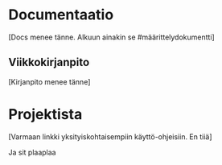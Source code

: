 # Documentaatio

[Docs menee tänne. Alkuun ainakin se #määrittelydokumentti]

## Viikkokirjanpito

[Kirjanpito menee tänne]

# Projektista

[Varmaan linkki yksityiskohtaisempiin käyttö-ohjeisiin. En tiiä]

Ja sit plaaplaa